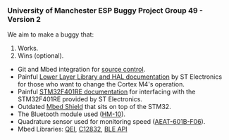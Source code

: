 ### University of Manchester ESP Buggy Project Group 49 - Version 2

We aim to make a buggy that:
1. Works.
2. Wins (optional).

- Git and Mbed integration for [source control](https://os.mbed.com/docs/mbed-studio/current/source-control/index.html).
- Painful [Lower Layer Library and HAL documentation](https://www.st.com/en/embedded-software/stm32cubef4.html) by ST Electronics for those who want to change the Cortex M4's operation.
- Painful [STM32F401RE documentation](https://www.st.com/en/microcontrollers-microprocessors/stm32f401re.html) for interfacing with the STM32F401RE provided by ST Electronics.
- Outdated [Mbed Shield](https://os.mbed.com/components/mbed-Application-Shield/) that sits on top of the STM32.
- The Bluetooth module used ([HM-10](https://os.mbed.com/users/alexsaadfalcon/notebook/hm10-guide/)).
- Quadrature sensor used for monitoring speed ([AEAT-601B-F06](https://www.broadcom.com/products/motion-control-encoders/incremental-encoders/magnetic-encoders/aeat-601bf06)).
- Mbed Libraries: [QEI](https://os.mbed.com/users/aberk/code/QEI/), [C12832](https://os.mbed.com/teams/components/code/C12832/), [BLE API](https://os.mbed.com/teams/Bluetooth-Low-Energy/code/BLE_API/)

